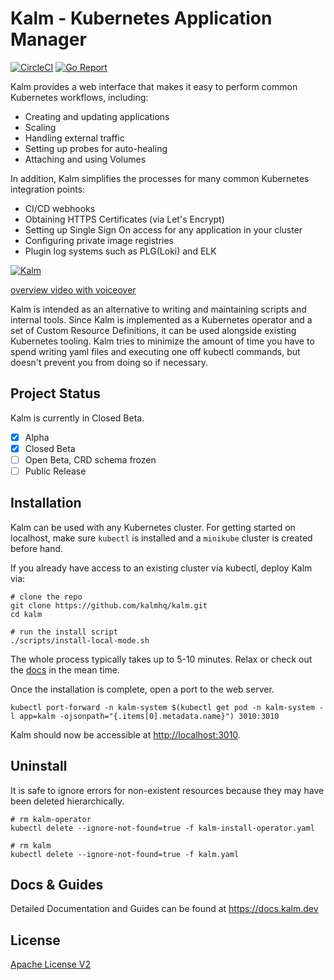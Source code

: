 # Kalm - Kubernetes Application Manager

[![CircleCI](https://circleci.com/gh/kalmhq/kalm.svg?style=svg)](https://circleci.com/gh/kalmhq/kalm) [![Go Report](https://goreportcard.com/badge/github.com/kalmhq/kalm)](https://goreportcard.com/badge/github.com/kalmhq/kalm)

Kalm provides a web interface that makes it easy to perform common Kubernetes workflows, including:

- Creating and updating applications
- Scaling
- Handling external traffic
- Setting up probes for auto-healing
- Attaching and using Volumes

In addition, Kalm simplifies the processes for many common Kubernetes integration points:

- CI/CD webhooks
- Obtaining HTTPS Certificates (via Let's Encrypt)
- Setting up Single Sign On access for any application in your cluster
- Configuring private image registries
- Plugin log systems such as PLG(Loki) and ELK

[![Kalm](https://docs.kalm.dev/gif/kalm_short.gif)](https://www.youtube.com/watch?v=F5wuQaPQ50s&ab_channel=KalmHQ)

[overview video with voiceover](https://www.youtube.com/watch?v=F5wuQaPQ50s&ab_channel=KalmHQ)

Kalm is intended as an alternative to writing and maintaining scripts and internal tools. Since Kalm is implemented as a Kubernetes operator and a set of Custom Resource Definitions, it can be used alongside existing Kubernetes tooling. Kalm tries to minimize the amount of time you have to spend writing yaml files and executing one off kubectl commands, but doesn't prevent you from doing so if necessary.

## Project Status

Kalm is currently in Closed Beta.

- [x] Alpha
- [x] Closed Beta
- [ ] Open Beta, CRD schema frozen
- [ ] Public Release

## Installation

Kalm can be used with any Kubernetes cluster. For getting started on localhost, make sure `kubectl` is installed and a `minikube` cluster is created before hand.

If you already have access to an existing cluster via kubectl, deploy Kalm via:

```shell
# clone the repo 
git clone https://github.com/kalmhq/kalm.git
cd kalm

# run the install script
./scripts/install-local-mode.sh
```

The whole process typically takes up to 5-10 minutes. Relax or check out the <a href="https://docs.kalm.dev" target="_blank">docs</a> in the mean time.

Once the installation is complete, open a port to the web server.

```
kubectl port-forward -n kalm-system $(kubectl get pod -n kalm-system -l app=kalm -ojsonpath="{.items[0].metadata.name}") 3010:3010
```

Kalm should now be accessible at [http://localhost:3010](http://localhost:3010).

## Uninstall

It is safe to ignore errors for non-existent resources because they may have been deleted hierarchically.

```
# rm kalm-operator
kubectl delete --ignore-not-found=true -f kalm-install-operator.yaml

# rm kalm
kubectl delete --ignore-not-found=true -f kalm.yaml
```

## Docs & Guides

Detailed Documentation and Guides can be found at https://docs.kalm.dev

## License

[Apache License V2](LICENSE.txt)
